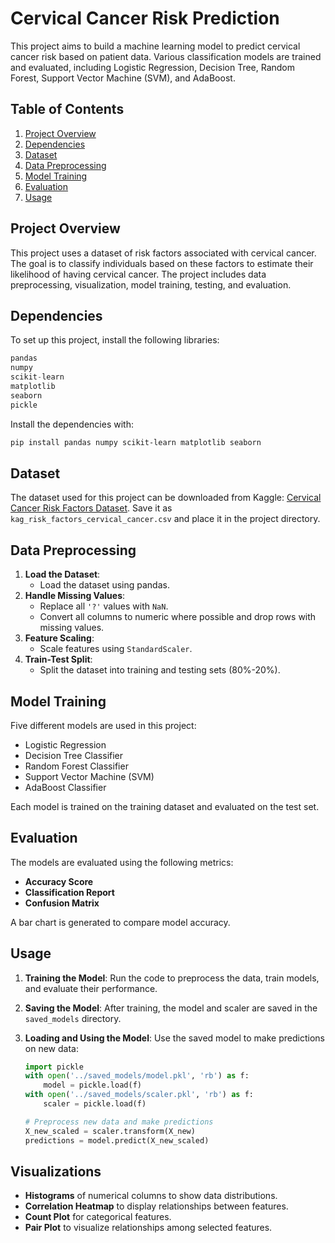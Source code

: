 # Cervical Cancer Risk Prediction

This project aims to build a machine learning model to predict cervical cancer risk based on patient data. Various classification models are trained and evaluated, including Logistic Regression, Decision Tree, Random Forest, Support Vector Machine (SVM), and AdaBoost.

## Table of Contents
1. [Project Overview](#project-overview)
2. [Dependencies](#dependencies)
3. [Dataset](#dataset)
4. [Data Preprocessing](#data-preprocessing)
5. [Model Training](#model-training)
6. [Evaluation](#evaluation)
7. [Usage](#usage)

## Project Overview
This project uses a dataset of risk factors associated with cervical cancer. The goal is to classify individuals based on these factors to estimate their likelihood of having cervical cancer. The project includes data preprocessing, visualization, model training, testing, and evaluation.

## Dependencies
To set up this project, install the following libraries:
```python
pandas
numpy
scikit-learn
matplotlib
seaborn
pickle
```

Install the dependencies with:
```bash
pip install pandas numpy scikit-learn matplotlib seaborn
```

## Dataset
The dataset used for this project can be downloaded from Kaggle: [Cervical Cancer Risk Factors Dataset](https://www.kaggle.com/). Save it as `kag_risk_factors_cervical_cancer.csv` and place it in the project directory.

## Data Preprocessing
1. **Load the Dataset**:
    - Load the dataset using pandas.
2. **Handle Missing Values**:
    - Replace all `'?'` values with `NaN`.
    - Convert all columns to numeric where possible and drop rows with missing values.
3. **Feature Scaling**:
    - Scale features using `StandardScaler`.
4. **Train-Test Split**:
    - Split the dataset into training and testing sets (80%-20%).

## Model Training
Five different models are used in this project:
- Logistic Regression
- Decision Tree Classifier
- Random Forest Classifier
- Support Vector Machine (SVM)
- AdaBoost Classifier

Each model is trained on the training dataset and evaluated on the test set.

## Evaluation
The models are evaluated using the following metrics:
- **Accuracy Score**
- **Classification Report**
- **Confusion Matrix**

A bar chart is generated to compare model accuracy.

## Usage
1. **Training the Model**:
    Run the code to preprocess the data, train models, and evaluate their performance.

2. **Saving the Model**:
    After training, the model and scaler are saved in the `saved_models` directory.

3. **Loading and Using the Model**:
    Use the saved model to make predictions on new data:
    ```python
    import pickle
    with open('../saved_models/model.pkl', 'rb') as f:
        model = pickle.load(f)
    with open('../saved_models/scaler.pkl', 'rb') as f:
        scaler = pickle.load(f)

    # Preprocess new data and make predictions
    X_new_scaled = scaler.transform(X_new)
    predictions = model.predict(X_new_scaled)
    ```

## Visualizations
- **Histograms** of numerical columns to show data distributions.
- **Correlation Heatmap** to display relationships between features.
- **Count Plot** for categorical features.
- **Pair Plot** to visualize relationships among selected features.
